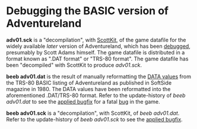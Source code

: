 # Debugging the BASIC version of Adventureland

**adv01.sck** is a "decompilation", with [ScottKit](https://github.com/MikeTaylor/scottkit), of the game datafile for the widely available _later_ version of Adventureland, which has been [debugged](https://github.com/ahope1/Beeb-Adventureland/blob/master/debugging/adv01.sck#L485), presumably by Scott Adams himself. The game datafile is distributed in a format known as ".DAT format" or "TRS-80 format". The game datafile has been "decompiled" with ScottKit to produce _adv01.sck_.

**beeb adv01.dat** is the result of manually reformatting the [DATA values](https://github.com/ahope1/Beeb-Adventureland/blob/master/data%20out.bas) from the TRS-80 BASIC listing of Adventureland as published in SoftSide magazine in 1980. The DATA values have been reformatted into the aforementioned .DAT/TRS-80 format. Refer to the update-history of _beeb adv01.dat_ to see the [applied bugfix](https://github.com/ahope1/Beeb-Adventureland/commit/9aafbc50fac1b01db1ecdd17a1b17b728398f2b3#diff-64cfd2897a97cb294f65a1b998f9a254) for a fatal [bug](https://github.com/ahope1/Beeb-Adventureland/issues/5#issue-689671276) in the game.

**beeb adv01.sck** is a "decompilation", with ScottKit, of _beeb adv01.dat_. Refer to the update-history of _beeb adv01.sck_ to see the [applied bugfix](https://github.com/ahope1/Beeb-Adventureland/commit/ce0ec217905b035f22180833b266c79e7d5c01ef#diff-e6c334e32b8887af1b7e42932deae896L2365).
